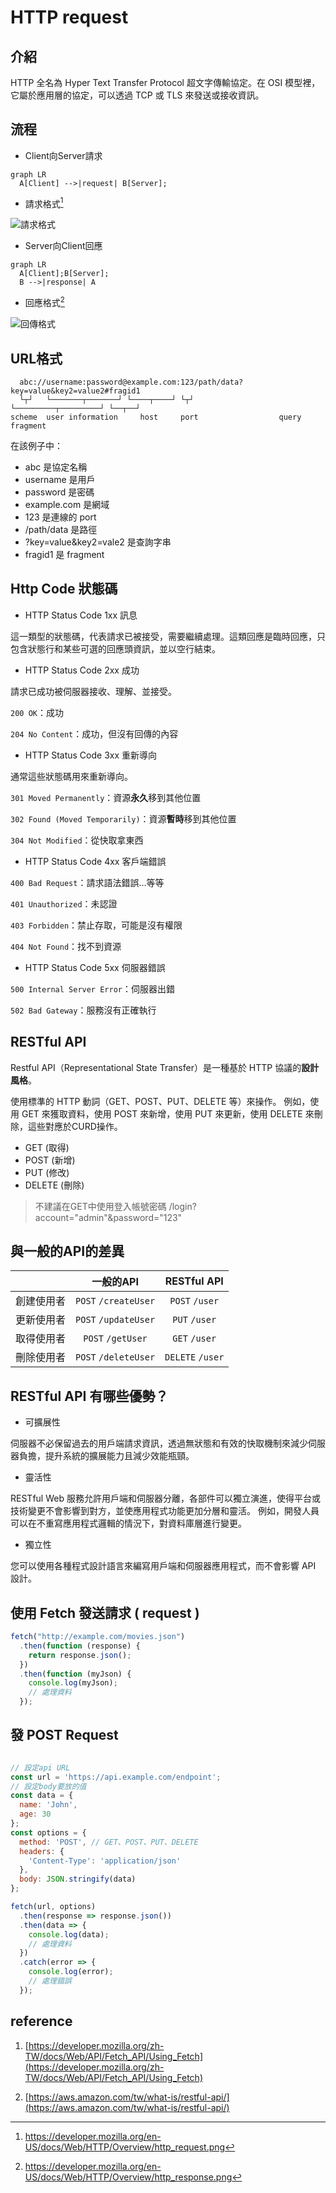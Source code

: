 # HTTP request

## 介紹
HTTP 全名為 Hyper Text Transfer Protocol 超文字傳輸協定。在 OSI 模型裡，它屬於應用層的協定，可以透過 TCP 或 TLS 來發送或接收資訊。


## 流程

* Client向Server請求

```mermaid
graph LR
  A[Client] -->|request| B[Server];
```

* 請求格式[^1]
[^1]: https://developer.mozilla.org/en-US/docs/Web/HTTP/Overview/http_request.png

[^1]: https://developer.mozilla.org/en-US/docs/Web/HTTP/Overview/http_request.png

![請求格式](https://developer.mozilla.org/en-US/docs/Web/HTTP/Overview/http_request.png)

* Server向Client回應

```mermaid
graph LR
  A[Client];B[Server];
  B -->|response| A

```

* 回應格式[^2]

[^2]: https://developer.mozilla.org/en-US/docs/Web/HTTP/Overview/http_response.png

![回傳格式](https://developer.mozilla.org/en-US/docs/Web/HTTP/Overview/http_response.png)


## URL格式
```
  abc://username:password@example.com:123/path/data?key=value&key2=value2#fragid1
  └┬┘   └───────┬───────┘ └────┬────┘ └┬┘           └─────────┬─────────┘ └──┬──┘
scheme  user information     host     port                  query         fragment
```

在該例子中：

* abc 是協定名稱
* username 是用戶
* password 是密碼
* example.com 是網域
* 123 是連線的 port
* /path/data 是路徑
* ?key=value&key2=vale2 是查詢字串
* fragid1 是 fragment

## Http Code 狀態碼

* HTTP Status Code 1xx 訊息

這一類型的狀態碼，代表請求已被接受，需要繼續處理。這類回應是臨時回應，只包含狀態行和某些可選的回應頭資訊，並以空行結束。

* HTTP Status Code 2xx 成功

請求已成功被伺服器接收、理解、並接受。

`200 OK`：成功

`204 No Content`：成功，但沒有回傳的內容

* HTTP Status Code 3xx 重新導向

通常這些狀態碼用來重新導向。

`301 Moved Permanently`：資源**永久**移到其他位置

`302 Found (Moved Temporarily)`：資源**暫時**移到其他位置

`304 Not Modified`：從快取拿東西

* HTTP Status Code 4xx 客戶端錯誤

`400 Bad Request`：請求語法錯誤…等等

`401 Unauthorized`：未認證

`403 Forbidden`：禁止存取，可能是沒有權限

`404 Not Found`：找不到資源

* HTTP Status Code 5xx 伺服器錯誤

`500 Internal Server Error`：伺服器出錯

`502 Bad Gateway`：服務沒有正確執行


## RESTful API
Restful API（Representational State Transfer）是一種基於 HTTP 協議的**設計風格**。

使用標準的 HTTP 動詞（GET、POST、PUT、DELETE 等）來操作。
例如，使用 GET 來獲取資料，使用 POST 來新增，使用 PUT 來更新，使用 DELETE 來刪除，這些對應於CURD操作。

* GET (取得)
* POST (新增)
* PUT (修改)
* DELETE (刪除)

> 不建議在GET中使用登入帳號密碼 
> /login?account="admin"&password="123"

## 與一般的API的差異

|     | 一般的API  | RESTful API |
|  :----:  | :----:  | :----: |
| 創建使用者  | `POST` `/createUser` | `POST` `/user` |
| 更新使用者  | `POST` `/updateUser` | `PUT` `/user` |
| 取得使用者  | `POST` `/getUser` | `GET` `/user` |
| 刪除使用者  | `POST` `/deleteUser` | `DELETE` `/user` |

## RESTful API 有哪些優勢？

* 可擴展性

伺服器不必保留過去的用戶端請求資訊，透過無狀態和有效的快取機制來減少伺服器負擔，提升系統的擴展能力且減少效能瓶頸。

* 靈活性

RESTful Web 服務允許用戶端和伺服器分離，各部件可以獨立演進，使得平台或技術變更不會影響到對方，並使應用程式功能更加分層和靈活。
例如，開發人員可以在不重寫應用程式邏輯的情況下，對資料庫層進行變更。

* 獨立性

您可以使用各種程式設計語言來編寫用戶端和伺服器應用程式，而不會影響 API 設計。

## 使用 Fetch 發送請求 ( request )
```js
fetch("http://example.com/movies.json")
  .then(function (response) {
    return response.json();
  })
  .then(function (myJson) {
    console.log(myJson);
    // 處理資料
  });
```

## 發 POST Request
```js

// 設定api URL
const url = 'https://api.example.com/endpoint';
// 設定body要放的值
const data = {
  name: 'John',
  age: 30
};
const options = {
  method: 'POST', // GET、POST、PUT、DELETE
  headers: {
    'Content-Type': 'application/json'
  },
  body: JSON.stringify(data)
};

fetch(url, options)
  .then(response => response.json())
  .then(data => {
    console.log(data);
    // 處理資料
  })
  .catch(error => {
    console.log(error);
    // 處理錯誤
  });

```


## reference
1. [https://developer.mozilla.org/zh-TW/docs/Web/API/Fetch_API/Using_Fetch](https://developer.mozilla.org/zh-TW/docs/Web/API/Fetch_API/Using_Fetch)

1. [https://aws.amazon.com/tw/what-is/restful-api/](https://aws.amazon.com/tw/what-is/restful-api/)
